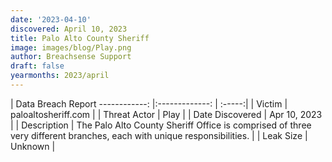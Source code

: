 ```yaml
---
date: '2023-04-10'
discovered: April 10, 2023
title: Palo Alto County Sheriff
image: images/blog/Play.png
author: Breachsense Support
draft: false
yearmonths: 2023/april
---
```



| Data Breach Report
------------:     |:-------------:    | :-----:|
| Victim      | paloaltosheriff.com      | 
| Threat Actor      | Play      | 
| Date Discovered      | Apr 10, 2023      | 
| Description      | The Palo Alto County Sheriff Office is comprised of three very different branches, each with unique responsibilities.      | 
| Leak Size      | Unknown      | 

